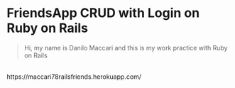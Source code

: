 # FriendsApp CRUD with Login on Ruby on Rails

>Hi, my name is Danilo Maccari and this is my work practice with Ruby on Rails
<br>
https://maccari78railsfriends.herokuapp.com/
